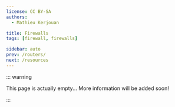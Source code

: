 ```yaml
---
license: CC BY-SA
authors:
  - Mathieu Kerjouan

title: Firewalls
tags: [firewall, firewalls]

sidebar: auto
prev: /routers/
next: /resources
---
```


::: warning

This page is actually empty... More information will be added soon!

:::

